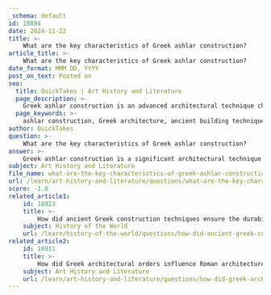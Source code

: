 ```yaml
---
_schema: default
id: 18884
date: 2024-11-22
title: >-
    What are the key characteristics of Greek ashlar construction?
article_title: >-
    What are the key characteristics of Greek ashlar construction?
date_format: MMM DD, YYYY
post_on_text: Posted on
seo:
  title: QuickTakes | Art History and Literature
  page_description: >-
    Greek ashlar construction is an advanced architectural technique characterized by finely dressed stone blocks that offer precision, aesthetic appeal, structural integrity, and the ability to create complex designs, playing a crucial role in classical architecture.
  page_keywords: >-
    ashlar construction, Greek architecture, ancient building techniques, precision craftsmanship, structural integrity, aesthetic appeal, historical significance, complex designs, marble blocks, architectural innovation, regional styles
author: QuickTakes
question: >-
    What are the key characteristics of Greek ashlar construction?
answer: >-
    Greek ashlar construction is a significant architectural technique that involves the use of finely dressed stone blocks, typically rectangular in shape, which are meticulously cut and shaped to fit together with minimal visible joints. This method is characterized by several key features:\n\n1. **Precision and Craftsmanship**: The stones are dressed to a high degree of accuracy, allowing for a smooth and uniform appearance in the finished structure. This precision reflects the advanced craftsmanship of ancient Greek builders and their understanding of materials.\n\n2. **Aesthetic Appeal**: The regularity and neatness of ashlar masonry contribute to the visual appeal of buildings. The technique creates a polished surface that enhances the overall aesthetic quality of architectural projects, making it a preferred choice for significant structures.\n\n3. **Structural Integrity**: The tight fitting of the ashlar blocks provides enhanced structural stability. The minimal joints reduce the potential for movement and settling, which is crucial for the longevity of the buildings.\n\n4. **Complex Architectural Designs**: The precision of ashlar masonry allowed architects to create complex designs and intricate details in their structures. This capability was particularly important in the construction of temples and public buildings, where architectural innovation was highly valued.\n\n5. **Historical Significance**: Ashlar construction became prominent in Greek architecture, especially during the 5th century BC, as exemplified by the Parthenon. The use of marble ashlar blocks in its Doric columns showcases the technique's application in monumental architecture.\n\n6. **Variations in Patterns**: Different patterns in which the ashlar blocks are set can be observed, reflecting regional styles and construction traditions. This typological variation is important for understanding the evolution of ashlar construction across different periods and locations.\n\nOverall, Greek ashlar construction represents a significant advancement in ancient building techniques, combining aesthetic beauty with functional durability, and it played a crucial role in the development of classical architecture.
subject: Art History and Literature
file_name: what-are-the-key-characteristics-of-greek-ashlar-construction.md
url: /learn/art-history-and-literature/questions/what-are-the-key-characteristics-of-greek-ashlar-construction
score: -1.0
related_article1:
    id: 18913
    title: >-
        How did ancient Greek construction techniques ensure the durability of their structures?
    subject: History of the World
    url: /learn/history-of-the-world/questions/how-did-ancient-greek-construction-techniques-ensure-the-durability-of-their-structures
related_article2:
    id: 18911
    title: >-
        How did Greek architectural orders influence Roman architecture?
    subject: Art History and Literature
    url: /learn/art-history-and-literature/questions/how-did-greek-architectural-orders-influence-roman-architecture
---
```


&nbsp;